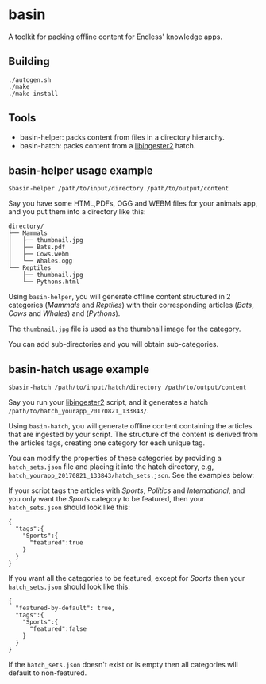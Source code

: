 basin
=====

A toolkit for packing offline content for Endless' knowledge apps.

Building
--------

```
./autogen.sh
./make
./make install
```

Tools
-----

- basin-helper: packs content from files in a directory hierarchy.
- basin-hatch: packs content from a [libingester2](https://github.com/endlessm/libingester) hatch.

basin-helper usage example
--------------------------

`$basin-helper /path/to/input/directory /path/to/output/content`

Say you have some HTML,PDFs, OGG and WEBM files for your animals app, and you put them into a directory like this:

```
directory/
├── Mammals
│   ├── thumbnail.jpg
│   ├── Bats.pdf
│   ├── Cows.webm
│   └── Whales.ogg
└── Reptiles
    ├── thumbnail.jpg
    └── Pythons.html
```

Using `basin-helper`, you will generate offline content structured in 2 categories (*Mammals* and *Reptiles*) with their corresponding articles (*Bats*, *Cows* and *Whales*) and (*Pythons*).

The `thumbnail.jpg` file is used as the thumbnail image for the category.

You can add sub-directories and you will obtain sub-categories.

basin-hatch usage example
-------------------------

`$basin-hatch /path/to/input/hatch/directory /path/to/output/content`

Say you run your [libingester2](https://github.com/endlessm/libingester) script, and it generates a hatch `/path/to/hatch_yourapp_20170821_133843/`.

Using `basin-hatch`, you will generate offline content containing the articles that are ingested by your script. The structure of the content is derived from the articles tags, creating one category for each unique tag.

You can modify the properties of these categories by providing a `hatch_sets.json` file and placing it into the hatch directory, e.g, `hatch_yourapp_20170821_133843/hatch_sets.json`. See the examples below:

 If your script tags the articles with *Sports*, *Politics* and *International*, and you only want the *Sports* category to be featured, then your `hatch_sets.json` should look like this:
```
{
  "tags":{
    "Sports":{
      "featured":true
    }
  }
}
```

If you want all the categories to be featured, except for *Sports* then your `hatch_sets.json` should look like this:
```
{
  "featured-by-default": true,
  "tags":{
    "Sports":{
      "featured":false
    }
  }
}
```

If the `hatch_sets.json` doesn't exist or is empty then all categories will default to non-featured.
